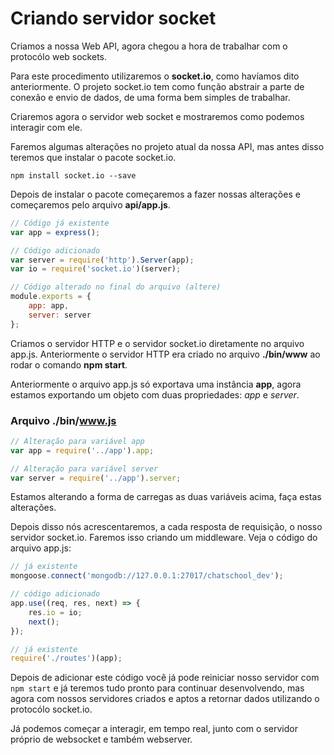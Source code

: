 # Criando servidor socket

Criamos a nossa Web API, agora chegou a hora de trabalhar com o protocólo web sockets.

Para este procedimento utilizaremos o **socket.io**, como havíamos dito anteriormente. O projeto socket.io tem como função abstrair a parte de conexão e envio de dados, de uma forma bem simples de trabalhar.

Criaremos agora o servidor web socket e mostraremos como podemos interagir com ele.

Faremos algumas alterações no projeto atual da nossa API, mas antes disso teremos que instalar o pacote socket.io.

`npm install socket.io --save`

Depois de instalar o pacote começaremos a fazer nossas alterações e começaremos pelo arquivo **api/app.js**.

```js
// Código já existente
var app = express();

// Código adicionado
var server = require('http').Server(app);
var io = require('socket.io')(server);

// Código alterado no final do arquivo (altere)
module.exports = {
    app: app,
    server: server
};
```

Criamos o servidor HTTP e o servidor socket.io diretamente no arquivo app.js. Anteriormente o servidor HTTP era criado no arquivo **./bin/www** ao rodar o comando **npm start**.

Anteriormente o arquivo app.js só exportava uma instância **app**, agora estamos exportando um objeto com duas propriedades: *app* e *server*.

### Arquivo ./bin/www.js

```js
// Alteração para variável app
var app = require('../app').app;

// Alteração para variável server
var server = require('../app').server;
```

Estamos alterando a forma de carregas as duas variáveis acima, faça estas alterações.

Depois disso nós acrescentaremos, a cada resposta de requisição, o nosso servidor socket.io. Faremos isso criando um middleware. Veja o código do arquivo app.js:

```js
// já existente
mongoose.connect('mongodb://127.0.0.1:27017/chatschool_dev');

// código adicionado
app.use((req, res, next) => {
    res.io = io;
    next();
});

// já existente
require('./routes')(app);
```

Depois de adicionar este código você já pode reiniciar nosso servidor com `npm start` e já teremos tudo pronto para continuar desenvolvendo, mas agora com nossos servidores criados e aptos a retornar dados utilizando o protocólo socket.io.

Já podemos começar a interagir, em tempo real, junto com o servidor próprio de websocket e também webserver.